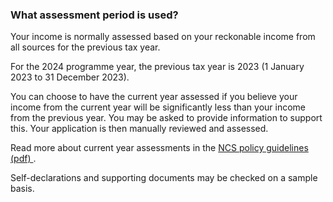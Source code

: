###  **What assessment period is used?**

Your income is normally assessed based on your reckonable income from all
sources for the previous tax year.

For the 2024 programme year, the previous tax year is 2023 (1 January 2023 to
31 December 2023).

You can choose to have the current year assessed if you believe your income
from the current year will be significantly less than your income from the
previous year. You may be asked to provide information to support this. Your
application is then manually reviewed and assessed.

Read more about current year assessments in the [ NCS policy guidelines (pdf)
](https://www.ncs.gov.ie/NCS_policy_guidelines.pdf) .

Self-declarations and supporting documents may be checked on a sample basis.
